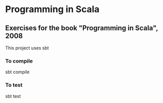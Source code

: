 Programming in Scala
====================

## Exercises for the book "Programming in Scala", 2008

This project uses sbt

### To compile

sbt compile

### To test

sbt test
